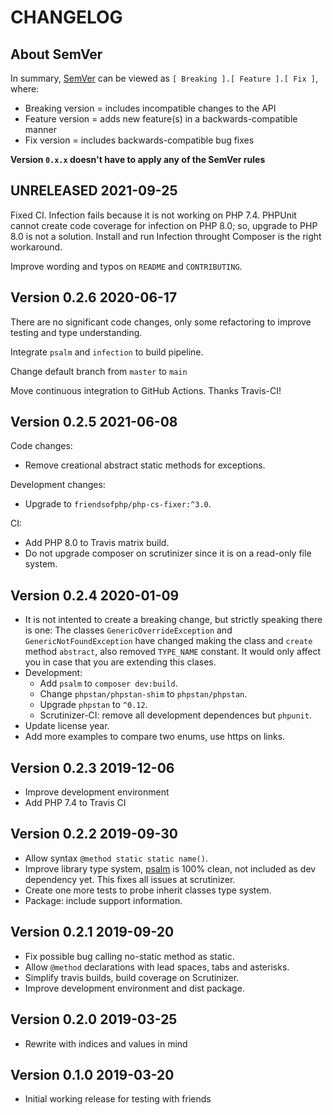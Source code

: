 # CHANGELOG

## About SemVer

In summary, [SemVer](https://semver.org/) can be viewed as `[ Breaking ].[ Feature ].[ Fix ]`, where:

- Breaking version = includes incompatible changes to the API
- Feature version = adds new feature(s) in a backwards-compatible manner
- Fix version = includes backwards-compatible bug fixes

**Version `0.x.x` doesn't have to apply any of the SemVer rules**

## UNRELEASED 2021-09-25

Fixed CI. Infection fails because it is not working on PHP 7.4.
PHPUnit cannot create code coverage for infection on PHP 8.0; so, upgrade to PHP 8.0 is not a solution.
Install and run Infection throught Composer is the right workaround.

Improve wording and typos on `README` and `CONTRIBUTING`.

## Version 0.2.6 2020-06-17

There are no significant code changes, only some refactoring to improve testing and type understanding.

Integrate `psalm` and `infection` to build pipeline.

Change default branch from `master` to `main`

Move continuous integration to GitHub Actions. Thanks Travis-CI!

## Version 0.2.5 2021-06-08

Code changes:

- Remove creational abstract static methods for exceptions.

Development changes:

- Upgrade to `friendsofphp/php-cs-fixer:^3.0`.

CI:

- Add PHP 8.0 to Travis matrix build.
- Do not upgrade composer on scrutinizer since it is on a read-only file system.

## Version 0.2.4 2020-01-09

- It is not intented to create a breaking change, but strictly speaking there is one:
  The classes `GenericOverrideException` and `GenericNotFoundException` have changed making the class and `create` method
  `abstract`, also removed `TYPE_NAME` constant. It would only affect you in case that you are extending this clases.  
- Development:
    - Add `psalm` to `composer dev:build`.
    - Change `phpstan/phpstan-shim` to `phpstan/phpstan`.
    - Upgrade `phpstan` to `^0.12`.
    - Scrutinizer-CI: remove all development dependences but `phpunit`. 
- Update license year.
- Add more examples to compare two enums, use https on links.

## Version 0.2.3 2019-12-06

- Improve development environment
- Add PHP 7.4 to Travis CI

## Version 0.2.2 2019-09-30

- Allow syntax `@method static static name()`.
- Improve library type system, [psalm](https://github.com/vimeo/psalm) is 100% clean,
  not included as dev dependency yet. This fixes all issues at scrutinizer.
- Create one more tests to probe inherit classes type system.
- Package: include support information.

## Version 0.2.1 2019-09-20

- Fix possible bug calling no-static method as static.
- Allow `@method` declarations with lead spaces, tabs and asterisks.
- Simplify travis builds, build coverage on Scrutinizer.
- Improve development environment and dist package.

## Version 0.2.0 2019-03-25

- Rewrite with indices and values in mind

## Version 0.1.0 2019-03-20

- Initial working release for testing with friends
